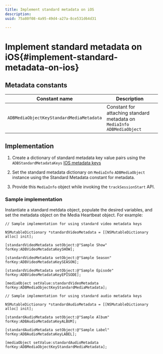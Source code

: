 ```yaml
---
title: Implement standard metadata on iOS
description: 
uuid: 75a80f08-4a95-49d4-a27a-8ce531d64d31

---
```


# Implement standard metadata on iOS{#implement-standard-metadata-on-ios}

## Metadata constants

|  Constant name  | Description&nbsp;&nbsp;  |
|---|---|
|  `ADBMediaObjectKeyStandardMediaMetadata`  | Constant for attaching standard metadata on `MediaInfo ADBMediaObject`  |

## Implementation

1. Create a dictionary of standard metadata key value pairs using the `ADBStandardMetadataKeys` 
   [IOS metadata keys](/help/sdk-implement/track-av-playback/impl-std-metadata/ios-metadata-keys.md)

1. Set the standard metadata dictionary on `MediaInfo` `ADBMediaObject` instance using the Standard Metadata constant for metadata. 

1. Provide this `MediaInfo` object while invoking the `trackSessionStart` API.

### Sample implementation

Instantiate a standard metdata object, populate the desired variables, and set the metadata object on the Media Heartbeat object. For example: 

```
// Sample implementation for using standard video metadata keys 
 
NSMutableDictionary *standardVideoMetadata = [[NSMutableDictionary alloc] init]; 
 
[standardVideoMetadata setObject:@"Sample Show" forKey:ADBVideoMetadataKeySHOW]; 
 
[standardVideoMetadata setObject:@"Sample Season" forKey:ADBVideoMetadataKeySEASON]; 
 
[standardVideoMetadata setObject:@"Sample Episode" forKey:ADBVideoMetadataKeyEPISODE]; 
 
[mediaObject setValue:standardVideoMetadata forKey:ADBMediaObjectKeyStandardMediaMetadata];
```

```
// Sample implementation for using standard audio metadata keys 
 
NSMutableDictionary *standardAudioMetadata = [[NSMutableDictionary alloc] init];  
 
[standardAudioMetadata setObject:@"Sample Album"   forKey:ADBAudioMetadataKeyALBUM];  
 
[standardAudioMetadata setObject:@"Sample Label"   forKey:ADBAudioMetadataKeyLABEL]; 
 
[mediaObject setValue:standardAudioMetadata   forKey:ADBMediaObjectKeyStandardMediaMetadata];
```


